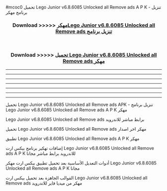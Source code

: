 #mcoc0 تحميل Lego Junior v6.8.6085 Unlocked all Remove ads  A P K - تنزيل برنامج مهكر



<div align="center">
<h3>Download >>>>> <a href="https://runaway1.web.app/?sq=Lego Junior v6.8.6085 Unlocked all Remove ads ">مهكرLego Junior v6.8.6085 Unlocked all Remove ads  تنزيل برنامج</a></h3><br>

<h3>Download >>>>> <a href="https://runaway1.web.app/?sq=Lego Junior v6.8.6085 Unlocked all Remove ads ">تحميل Lego Junior v6.8.6085 Unlocked all Remove ads  مهكر</a></h3>
</div>


----------------------------------------------------------

----------------------------------------------------------

----------------------------------------------------------

----------------------------------------------------------

----------------------------------------------------------

----------------------------------------------------------

----------------------------------------------------------

تحميل Lego Junior v6.8.6085 Unlocked all Remove ads  APK - تنزيل برنامج Lego Junior v6.8.6085 Unlocked all Remove ads  A P K مهكر

Lego Junior v6.8.6085 Unlocked all Remove ads  برابط مباشر للاندرويد

تحميل Lego Junior v6.8.6085 Unlocked all Remove ads  مهكر اخر اصدار

تطبيق Lego Junior v6.8.6085 Unlocked all Remove ads  A P K مهكر

إضافات تهكير برنامج بيكس ارت Lego Junior v6.8.6085 Unlocked all Remove ads  A P K للاندرويد برابط مباشر مجانا

أدوات التعديل الأساسية بعد تحميل تطبيق بيكس ارت مهكر Lego Junior v6.8.6085 Unlocked all Remove ads  A P K مجانا

القوالب الجاهزة بعد تحميل بيكس ارت Lego Junior v6.8.6085 Unlocked all Remove ads  مهكر من ميديا فاير للاندرويد


